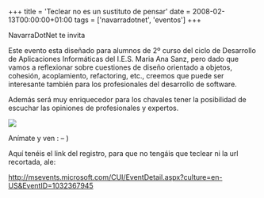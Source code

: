 +++
title = 'Teclear no es un sustituto de pensar'
date = 2008-02-13T00:00:00+01:00
tags = ['navarradotnet', 'eventos']
+++

NavarraDotNet te invita

Este evento esta diseñado para alumnos de 2º curso del ciclo de
Desarrollo de Aplicaciones Informáticas del I.E.S. Maria Ana Sanz, pero dado que vamos a
reflexionar sobre cuestiones de diseño orientado a objetos, cohesión, acoplamiento, refactoring, etc.,  creemos
que puede ser interesante también para los profesionales del desarrollo
de software.

Además será muy enriquecedor para los chavales tener la
posibilidad de escuchar las opiniones de profesionales y expertos.

![](/images/Sharepoint/teclearno.jpg)

Anímate y ven : – )


Aquí tenéis el link del registro, para que no tengáis que teclear ni la url recortada, ale:

http://msevents.microsoft.com/CUI/EventDetail.aspx?culture=en-US&EventID=1032367945